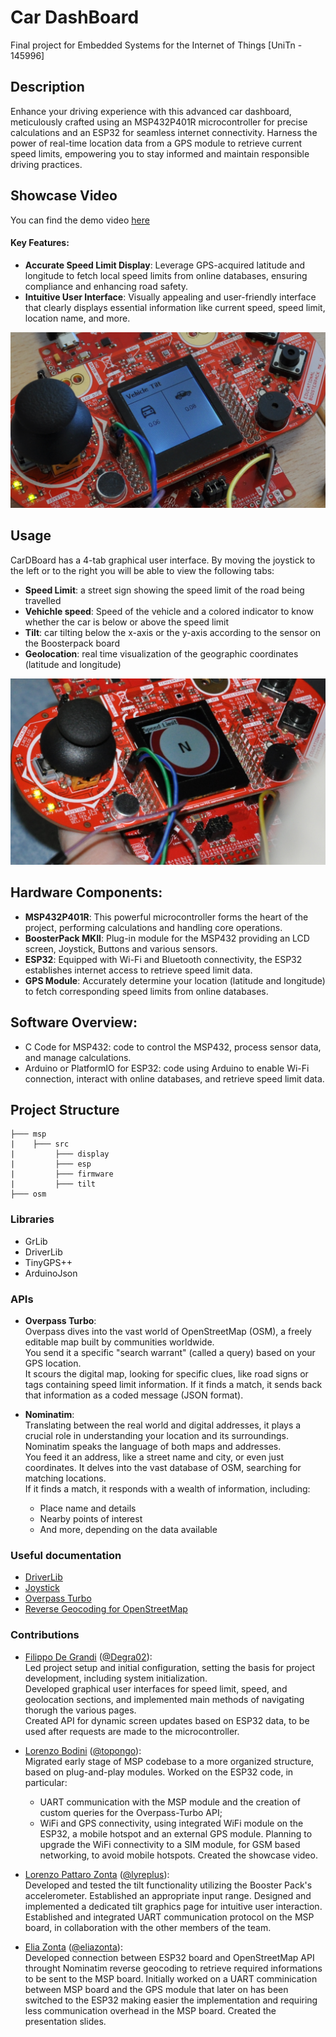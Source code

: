 # Car DashBoard
Final project for Embedded Systems for the Internet of Things  [UniTn - 145996]

## Description
Enhance your driving experience with this advanced car dashboard, meticulously crafted using an MSP432P401R microcontroller for precise calculations and an ESP32 for seamless internet connectivity. Harness the power of real-time location data from a GPS module to retrieve current speed limits, empowering you to stay informed and maintain responsible driving practices.

## Showcase Video
You can find the demo video [here](https://movies.prabo.org/MeTube/w?code=9j3-g6hEDcr)

#### Key Features:

- __Accurate Speed Limit Display__: Leverage GPS-acquired latitude and longitude to fetch local speed limits from online databases, ensuring compliance and enhancing road safety.
- __Intuitive User Interface__: Visually appealing and user-friendly interface that clearly displays essential information like current speed, speed limit, location name, and more.

![](Tilting.png)

## Usage

CarDBoard has a 4-tab graphical user interface. By moving the joystick to the left or to the right you will be able to view the following tabs:

- __Speed Limit__: a street sign showing the speed limit of the road being travelled
- __Vehichle speed__: Speed of the vehicle and a colored indicator to know whether the car is below or above the speed limit
- __Tilt__: car tilting below the x-axis or the y-axis according to the sensor on the Boosterpack board
- __Geolocation__: real time visualization of the geographic coordinates (latitude and longitude)

![](speed_limit.png)


## Hardware Components:

- __MSP432P401R__: This powerful microcontroller forms the heart of the project, performing calculations and handling core operations.
- __BoosterPack MKII__: Plug-in module for the MSP432 providing an LCD screen, Joystick, Buttons and various sensors. 
- __ESP32__: Equipped with Wi-Fi and Bluetooth connectivity, the ESP32 establishes internet access to retrieve speed limit data.
- __GPS Module__: Accurately determine your location (latitude and longitude) to fetch corresponding speed limits from online databases.

## Software Overview:

- C Code for MSP432: code to control the MSP432, process sensor data, and manage calculations.
- Arduino or PlatformIO for ESP32: code using Arduino to enable Wi-Fi connection, interact with online databases, and retrieve speed limit data.

## Project Structure
```
├─── msp
|    ├─── src
|         ├─── display
|         ├─── esp
|         ├─── firmware
|         ├─── tilt
├─── osm
```

### Libraries 
- GrLib
- DriverLib
- TinyGPS++
- ArduinoJson

### APIs
- __Overpass Turbo__:   
    Overpass dives into the vast world of OpenStreetMap (OSM), a freely editable map built by communities worldwide.  
    You send it a specific "search warrant" (called a query) based on your GPS location.  
    It scours the digital map, looking for specific clues, like road signs or tags containing speed limit information.
    If it finds a match, it sends back that information as a coded message (JSON format).

- __Nominatim__:  
    Translating between the real world and digital addresses, it plays a crucial role in understanding your location and its surroundings.
    Nominatim speaks the language of both maps and addresses.  
    You feed it an address, like a street name and city, or even just coordinates.
    It delves into the vast database of OSM, searching for matching locations.  
    If it finds a match, it responds with a wealth of information, including:
    - Place name and details
    - Nearby points of interest
    - And more, depending on the data available

### Useful documentation
- [DriverLib](https://schaumont.dyn.wpi.edu/ece4703b21/_downloads/7a8fc22c23fd2706dfd4d3f5256fad98/msp432-driverlib-user.pdf)
- [Joystick](https://www.ti.com/lit/ug/slau599b/slau599b.pdf?ts=1698864546827&ref_url=https%253A%252F%252Fwww.ti.com%252Ftool%252FBOOSTXL-EDUMKII)
- [Overpass Turbo](https://overpass-turbo.eu/)
- [Reverse Geocoding for OpenStreetMap](https://nominatim.org/release-docs/develop/api/Reverse/)

### Contributions
- [Filippo De Grandi](mailto:filippo.degrandi@studenti.unitn.it?subject=Embedded-project-infos) ([@Degra02](https://github.com/Degra02/)):  
    Led project setup and initial configuration, setting the basis for project development, including system initialization.  
    Developed graphical user interfaces for speed limit, speed, and geolocation sections, and implemented main methods of navigating thorugh the various pages.  
    Created API for dynamic screen updates based on ESP32 data, to be used after requests are made to the microcontroller.

- [Lorenzo Bodini](mailto:lorenzo.bodini@studenti.unitn.it?subject=Embedded-project-infos) ([@topongo](https://github.com/topongo/)):  
    Migrated early stage of MSP codebase to a more organized structure, based on plug-and-play modules.
    Worked on the ESP32 code, in particular:
    - UART communication with the MSP module and the creation of custom queries for the Overpass-Turbo API;
    - WiFi and GPS connectivity, using integrated WiFi module on the ESP32, a mobile hotspot and an external GPS module.
    Planning to upgrade the WiFi connectivity to a SIM module, for GSM based networking, to avoid mobile hotspots.
    Created the showcase video.

- [Lorenzo Pattaro Zonta](mailto:lorenzo.pattarozonta@studenti.unitn.it?subject=Embedded-project-infos) ([@lyreplus](https://github.com/lyreplus/)):  
    Developed and tested the tilt functionality utilizing the Booster Pack's accelerometer. Established an appropriate input range.
    Designed and implemented a dedicated tilt graphics page for intuitive user interaction.
    Established and integrated UART communication protocol on the MSP board, in collaboration with the other members of the team.

- [Elia Zonta](mailto:elia.zonta@studenti.unitn.it?subject=Embedded-project-infos) ([@eliazonta](https://github.com/eliazonta/)):  
    Developed connection between ESP32 board and OpenStreetMap API throught Nominatim reverse geocoding to retrieve required informations to be sent to the MSP board.
    Initially worked on a UART comminication between MSP board and the GPS module that later on has been switched to the ESP32 making easier the implementation and requiring less communication overhead in the MSP board.
    Created the presentation slides.

